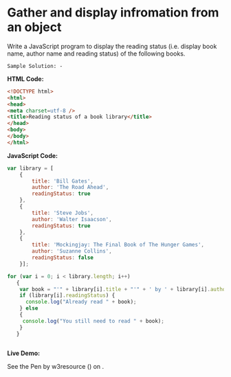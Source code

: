 # Gather and display infromation from an object

Write a JavaScript program to display the reading status (i.e. display book name, author name and reading status) of the following books.

```
Sample Solution: -
```

**HTML Code:**

```html
<!DOCTYPE html>
<html>
<head>
<meta charset=utf-8 />
<title>Reading status of a book library</title>
</head>
<body>
</body>
</html>

```

**JavaScript Code:**

```js
var library = [ 
    {
        title: 'Bill Gates',
        author: 'The Road Ahead',
        readingStatus: true
    },
    {
        title: 'Steve Jobs',
        author: 'Walter Isaacson',
        readingStatus: true
    },
    {
        title: 'Mockingjay: The Final Book of The Hunger Games',
        author: 'Suzanne Collins',
        readingStatus: false
    }];

for (var i = 0; i < library.length; i++) 
   {
    var book = "'" + library[i].title + "'" + ' by ' + library[i].author + ".";
    if (library[i].readingStatus) {
      console.log("Already read " + book);
    } else
    {
     console.log("You still need to read " + book);
    }
   }
   
```

**Live Demo:**

<section class="expand-codepen"><p data-height="380" data-theme-id="0" data-slug-hash="jGLepN" data-default-tab="js,result" data-user="w3resource" data-embed-version="2" data-pen-title="JavaScript - common-editor-exercises" data-editable="true" class="codepen">See the Pen by w3resource () on .</p><codepen></codepen></section>